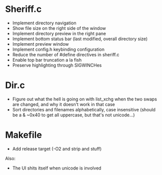 # Sheriff.c
* Implement directory navigation
* Show file size on the right side of the window
* Implement directory preview in the right pane
* Implement bottom status bar (last modified, overall directory size)
* Implement preview window
* Implement config.h keybinding configuration
* Reduce the number of #define directives in sheriff.c
* Enable top bar truncation a la fish
* Preserve highlighting through SIGWINCHes

# Dir.c
* Figure out what the hell is going on with list\_xchg when the two swaps are changed, and why it doesn't work in that case
* Sort directories and filenames alphabetically, case insensitive (should be a & ~0x40 to get all uppercase, but that's not unicode...)

# Makefile
* Add release target (-O2 and strip and stuff)

Also:
* The UI shits itself when unicode is involved
